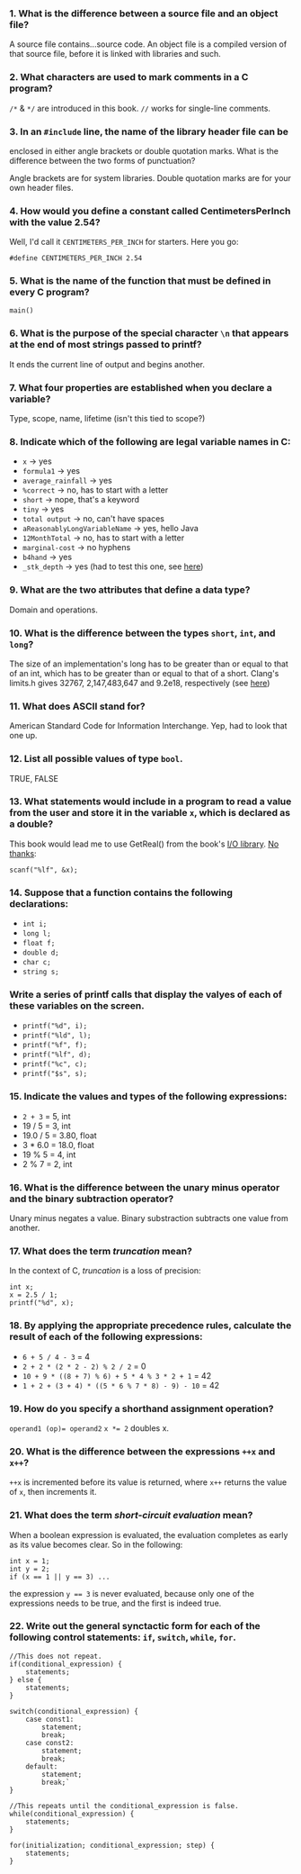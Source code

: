 ### 1. What is the difference between a source file and an object file?

A source file contains...source code. An object file is a compiled 
  version of that source file, before it is linked with libraries and such.

### 2. What characters are used to mark comments in a C program?

`/*` & `*/` are introduced in this book. `//` works for single-line comments.

### 3. In an `#include` line, the name of the library header file can be 
  enclosed in either angle brackets or double quotation marks. What is the 
  difference between the two forms of punctuation?

Angle brackets are for system libraries. Double quotation marks are for your 
  own header files.

### 4. How would you define a constant called CentimetersPerInch with the value 2.54?

Well, I'd call it `CENTIMETERS_PER_INCH` for starters. Here you go:

`#define CENTIMETERS_PER_INCH 2.54`

### 5. What is the name of the function that must be defined in every C program?

	main()

### 6. What is the purpose of the special character `\n` that appears at the end of most strings passed to printf?

It ends the current line of output and begins another.

### 7. What four properties are established when you declare a variable?

Type, scope, name, lifetime (isn't this tied to scope?)

### 8. Indicate which of the following are legal variable names in C:

* `x` -> yes
* `formula1` -> yes
* `average_rainfall` -> yes
* `%correct` -> no, has to start with a letter
* `short` -> nope, that's a keyword
* `tiny` -> yes
* `total output` -> no, can't have spaces
* `aReasonablyLongVariableName` -> yes, hello Java
* `12MonthTotal` -> no, has to start with a letter
* `marginal-cost` -> no hyphens
* `b4hand` -> yes
* `_stk_depth` -> yes (had to test this one, see [here](vars.c))

### 9. What are the two attributes that define a data type?

Domain and operations.

### 10. What is the difference between the types `short`, `int`, and `long`?

The size of an implementation's long has to be greater than or equal to that 
  of an int, which has to be greater than or equal to that of a short. 
  Clang's limits.h gives 32767, 2,147,483,647 and 9.2e18, respectively 
  (see [here](ints.c))

### 11. What does ASCII stand for?

American Standard Code for Information Interchange. Yep, had to look that 
  one up.

### 12. List all possible values of type `bool`.

TRUE, FALSE

### 13. What statements would include in a program to read a value from the user and store it in the variable `x`, which is declared as a double?

This book would lead me to use GetReal() from the book's [I/O library](book_code/unix_xwindows/simpio.h). [No thanks](double.c):

	scanf("%lf", &x);

### 14. Suppose that a function contains the following declarations:
* `int i;`
* `long l;`
* `float f;`
* `double d;`
* `char c;`
* `string s;`
### Write a series of printf calls that display the valyes of each of these variables on the screen.

* `printf("%d", i);`
* `printf("%ld", l);`
* `printf("%f", f);`
* `printf("%lf", d);`
* `printf("%c", c);`
* `printf("$s", s);`

### 15. Indicate the values and types of the following expressions:

* `2 + 3` = 5, int
* 19 / 5 = 3, int
* 19.0 / 5 = 3.80, float
* 3 * 6.0 = 18.0, float
* 19 % 5 = 4, int
* 2 % 7 = 2, int

### 16. What is the difference between the unary minus operator and the binary subtraction operator?

Unary minus negates a value. Binary substraction subtracts one value from another.

### 17. What does the term _truncation_ mean?

In the context of C, _truncation_ is a loss of precision:

	int x;
	x = 2.5 / 1;
	printf("%d", x);

### 18. By applying the appropriate precedence rules, calculate the result of each of the following expressions:

* `6 + 5 / 4 - 3` = 4
* `2 + 2 * (2 * 2 - 2) % 2 / 2` = 0
* `10 + 9 * ((8 + 7) % 6) + 5 * 4 % 3 * 2 + 1` = 42
* `1 + 2 + (3 + 4) * ((5 * 6 % 7 * 8) - 9) - 10` = 42

### 19. How do you specify a shorthand assignment operation?

`operand1 (op)= operand2`
`x *= 2` doubles x.

### 20. What is the difference between the expressions `++x` and `x++`?

`++x` is incremented before its value is returned, where `x++` returns the value of `x`, then increments it.

### 21. What does the term _short-circuit evaluation_ mean?

When a boolean expression is evaluated, the evaluation completes as early as its value becomes clear. So in the following:

	int x = 1;
	int y = 2;
	if (x == 1 || y == 3) ...

the expression `y == 3` is never evaluated, because only one of the expressions needs to be true, and the first is indeed true.

### 22. Write out the general synctactic form for each of the following control statements: `if`, `switch`, `while`, `for`.

	//This does not repeat.
	if(conditional_expression) {
		statements;
	} else {
		statements;
	}

	switch(conditional_expression) {
		case const1:
			statement;
			break;
		case const2:
			statement;
			break;
		default:
			statement;
			break;`
	}
	
	//This repeats until the conditional_expression is false.
	while(conditional_expression) {
		statements;
	}
	
	for(initialization; conditional_expression; step) {
		statements;
	}
